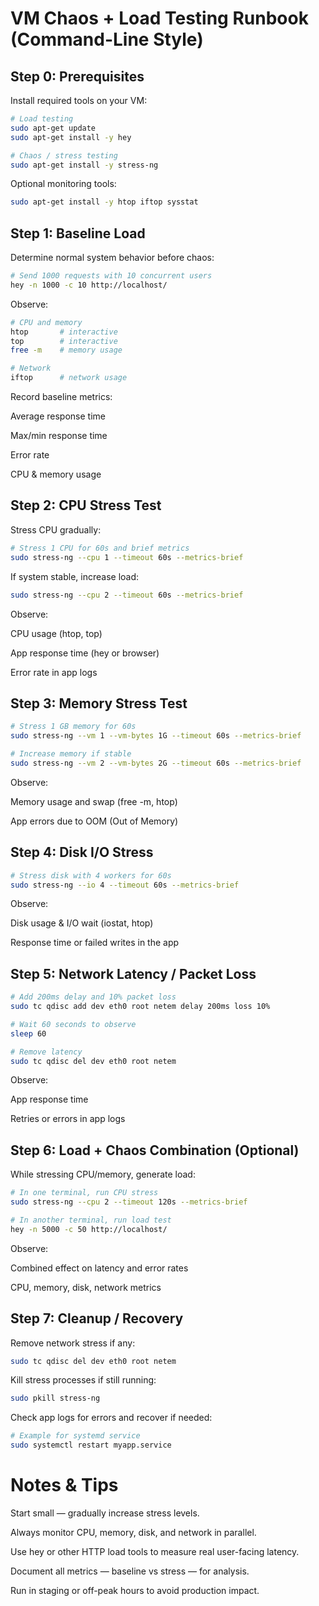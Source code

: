 # VM Chaos + Load Testing Runbook (Command-Line Style)
## Step 0: Prerequisites

Install required tools on your VM:

```bash
# Load testing
sudo apt-get update
sudo apt-get install -y hey
```

```bash
# Chaos / stress testing
sudo apt-get install -y stress-ng
```

Optional monitoring tools:

```bash
sudo apt-get install -y htop iftop sysstat
```

## Step 1: Baseline Load

Determine normal system behavior before chaos:
```bash
# Send 1000 requests with 10 concurrent users
hey -n 1000 -c 10 http://localhost/
```

Observe:

```bash
# CPU and memory
htop       # interactive
top        # interactive
free -m    # memory usage

# Network
iftop      # network usage
```

Record baseline metrics:

Average response time

Max/min response time

Error rate

CPU & memory usage

## Step 2: CPU Stress Test

Stress CPU gradually:

```bash
# Stress 1 CPU for 60s and brief metrics
sudo stress-ng --cpu 1 --timeout 60s --metrics-brief
```

If system stable, increase load:
```bash
sudo stress-ng --cpu 2 --timeout 60s --metrics-brief
```

Observe:

CPU usage (htop, top)

App response time (hey or browser)

Error rate in app logs

## Step 3: Memory Stress Test

```bash
# Stress 1 GB memory for 60s
sudo stress-ng --vm 1 --vm-bytes 1G --timeout 60s --metrics-brief

# Increase memory if stable
sudo stress-ng --vm 2 --vm-bytes 2G --timeout 60s --metrics-brief
```

Observe:

Memory usage and swap (free -m, htop)

App errors due to OOM (Out of Memory)

## Step 4: Disk I/O Stress

```bash
# Stress disk with 4 workers for 60s
sudo stress-ng --io 4 --timeout 60s --metrics-brief
```

Observe:

Disk usage & I/O wait (iostat, htop)

Response time or failed writes in the app

## Step 5: Network Latency / Packet Loss

```bash
# Add 200ms delay and 10% packet loss
sudo tc qdisc add dev eth0 root netem delay 200ms loss 10%

# Wait 60 seconds to observe
sleep 60

# Remove latency
sudo tc qdisc del dev eth0 root netem
```

Observe:

App response time

Retries or errors in app logs

## Step 6: Load + Chaos Combination (Optional)

While stressing CPU/memory, generate load:

```bash
# In one terminal, run CPU stress
sudo stress-ng --cpu 2 --timeout 120s --metrics-brief

# In another terminal, run load test
hey -n 5000 -c 50 http://localhost/
```

Observe:

Combined effect on latency and error rates

CPU, memory, disk, network metrics

## Step 7: Cleanup / Recovery

Remove network stress if any:
```bash
sudo tc qdisc del dev eth0 root netem
```

Kill stress processes if still running:
```bash
sudo pkill stress-ng
```

Check app logs for errors and recover if needed:
```bash
# Example for systemd service
sudo systemctl restart myapp.service
```

# Notes & Tips

Start small — gradually increase stress levels.

Always monitor CPU, memory, disk, and network in parallel.

Use hey or other HTTP load tools to measure real user-facing latency.

Document all metrics — baseline vs stress — for analysis.

Run in staging or off-peak hours to avoid production impact.
